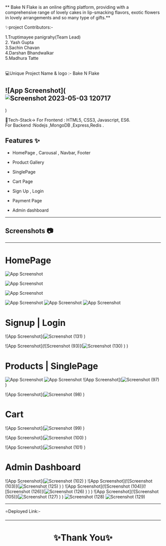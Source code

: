 ** Bake N Flake is an online gifting platform, providing  with a comprehensive range of lovely cakes in lip-smacking flavors, exotic flowers in lovely arrangements and so many type of gifts.**

✨project Contributors:-

1.Truptimayee panigrahy(Team Lead) <br>
2. Yash Gupta   <br>
3.Sachin Chavan   <br>
4.Darshan Bhandwalkar   <br>
5.Madhura Tatte  <br>
<br>

💻Unique Project Name & logo :- Bake N Flake

## ![App Screenshot](![Screenshot 2023-05-03 120717](https://user-images.githubusercontent.com/119392105/236722047-be37a6dc-051d-430d-8afa-98d31a126a8f.png)
)

💫Tech-Stack->
For Frontend : HTML5, CSS3, Javascript, ES6.  <br>
For Backend :Nodejs ,MongoDB ,Express,Redis .



## Features ✨

- HomePage , Carousal , Navbar, Footer

- Product Gallery

- SinglePage

- Cart Page

- Sign Up , Login
- Payment Page
- Admin dashboard

---

## Screenshots 📷

---

# HomePage

![App Screenshot]()

![App Screenshot]()

![App Screenshot]()

![App Screenshot]()
![App Screenshot]()
![App Screenshot]()

# Signup | Login

![App Screenshot](![Screenshot (131)](https://user-images.githubusercontent.com/119392105/236724556-515a1c40-5f3a-4d5b-8b6f-12e09b3b3acb.png)
)

![App Screenshot](![Screenshot (93)](![Screenshot (130)](https://user-images.githubusercontent.com/119392105/236724566-fef001b8-061d-46b4-b299-32ddcde47f22.png)
)
)

# Products | SinglePage

![App Screenshot]()
![App Screenshot]()
![App Screenshot](![Screenshot (97)]()
)

![App Screenshot](![Screenshot (98)]()
)

# Cart 

![App Screenshot](![Screenshot (99)]()
)

![App Screenshot](![Screenshot (100)]()
)

![App Screenshot](![Screenshot (101)]()
)
# Admin Dashboard

![App Screenshot](![Screenshot (102)](https://user-images.githubusercontent.com/119392105/236723525-41024eb1-da93-4249-a70a-28ae9b8e6993.png)
)
![App Screenshot](![Screenshot (103)](![Screenshot (125)](https://user-images.githubusercontent.com/119392105/236723617-7b1d8a90-1e16-4da9-84f6-49122fed399f.png)
)
)
![App Screenshot](![Screenshot (104)](![Screenshot (126)](![Screenshot (126)](https://user-images.githubusercontent.com/119392105/236723975-5b249211-cf90-4073-84e6-658f5f4ef285.png)
)
)
)
![App Screenshot](![Screenshot (105)](![Screenshot (127)](https://user-images.githubusercontent.com/119392105/236723667-45a80ed1-1d7e-48f4-ba34-5c6fd326cb87.png)
)
)
![Screenshot (128)](https://user-images.githubusercontent.com/119392105/236723695-33b8e3fd-c45c-4856-a54b-472bc526e425.png)
![Screenshot (129)](https://user-images.githubusercontent.com/119392105/236724153-148243c7-9372-4094-b69e-7d140448fa05.png)

---

⭐Deployed Link:-

---

<h1 align="center">✨Thank You✨</h1>
